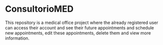 # ConsultorioMED
This repository is a medical office project where the already registered user can access their account and see their future appointments and schedule new appointments, edit these appointments, delete them and view more information. 

